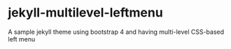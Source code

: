 # jekyll-multilevel-leftmenu
A sample jekyll theme using bootstrap 4 and having multi-level CSS-based left menu
